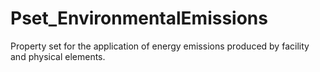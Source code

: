 # Pset_EnvironmentalEmissions

Property set for the application of energy emissions produced by facility and physical elements.
<!-- end of short definition -->

